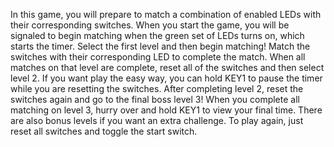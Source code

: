 In this game, you will prepare to match a combination of enabled LEDs with their corresponding switches. When you start the game, you will be signaled to begin matching when the green set of LEDs turns on, which starts the timer. Select the first level and then begin matching! Match the switches with their corresponding LED to complete the match. When all matches on that level are complete, reset all of the switches and then select level 2. If you want play the easy way, you can hold KEY1 to pause the timer while you are resetting the switches. After completing level 2, reset the switches again and go to the final boss level 3! When you complete all matching on level 3, hurry over and hold KEY1 to view your final time. There are also bonus levels if you want an extra challenge. To play again, just reset all switches and toggle the start switch.
